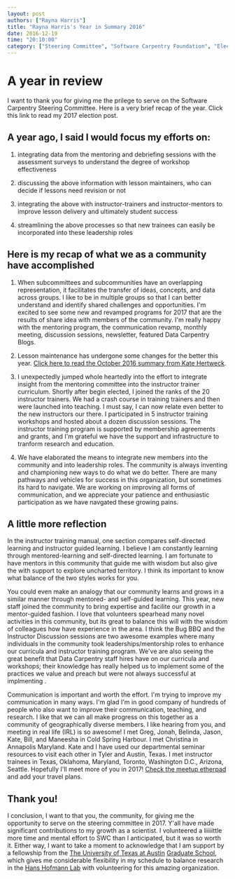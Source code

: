 ```yaml
---
layout: post
authors: ["Rayna Harris"]
title: "Rayna Harris's Year in Summary 2016"
date: 2016-12-19
time: "20:10:00"
category: ["Steering Committee", "Software Carpentry Foundation", "Election 2016"]
---
```


# A year in review 
I want to thank you for giving me the prilege to serve on the Software Carpentry Steering Committee. Here is a very brief recap of the year. Click this link to read my 2017 election post. 

## A year ago, I said I would focus my efforts on:

1. integrating data from the mentoring and debriefing sessions with the assessment surveys to understand the degree of workshop effectiveness 

2. discussing the above information with lesson maintainers, who can decide if lessons need revision or not

3. integrating the above with instructor-trainers and instructor-mentors to improve lesson delivery and ultimately student success

4. streamlining the above processes so that new trainees can easily be incorporated into these leadership roles

## Here is my recap of what we as a community have accomplished

1. When subcommittees and subcommunities have an overlapping representation, it facilitates the transfer of ideas, concepts, and data across groups. I like to be in multiple groups so that I can better understand and identify shared challenges and opportunities. I'm excited to see some new and revamped programs for 2017 that are the results of share idea with members of the community. I'm really happy with the mentoring program, the communication revamp, monthly meeting, discussion sessions, newsletter, featured Data Carpentry Blogs. 

2. Lesson maintenance has undergone some changes for the better this year. [Click here to read the October 2016 summary from Kate Hertweck](https://software-carpentry.org/blog/2016/10/maintainers-meeting.html).

3. I unexpectedly jumped whole heartedly into the effort to integrate insight from the mentoring committee into the instructor trainer curriculum. Shortly after begin elected, I joined the ranks of the 20 instructor trainers. We had a crash course in training trainers and then were launched into teaching. I must say, I can now relate even better to the new instructors our there. I participated in 5 instructor training workshops and hosted about a dozen discussion sessions. The instructor training program is supported by membership agreements and grants, and I'm grateful we have the support and infrastructure to tranform research and education. 

4. We have elaborated the means to integrate new members into the community and into leadership roles. The community is always inventing and championing new ways to do what we do better. There are many pathways and vehicles for success in this organization, but sometimes its hard to navigate. We are working on improving all forms of communication, and we appreciate your patience and enthusiastic participation as we have navgated these growing pains. 

## A little more reflection
In the instructor training manual, one section compares self-directed learning and instructor guided learning. I believe I am constantly learning through mentored-learning and self-directed learning. I am fortunate to have mentors in this community that guide me with wisdom but also give the with support to explore uncharted territory. I think its important to know what balance of the two styles works for you. 

You could even make an analogy that our community learns and grows in a similar manner through mentored- and self-guided learning. This year, new staff joined the community to bring expertise and facilite our growth in a mentor-guided fashion. I love that volunteers spearhead many novel activities in this community, but its great to balance this will with the wisdom of colleagues how have experience in the area. I think the Bug BBQ and the Instructor Discussion sessions are two awesome examples where many individuals in the community took leaderships/mentorship roles to enhance our curricula and instructor training program. We've are also seeing the great benefit that Data Carpentry staff hires have on our curricula and workshops; their knowledge has really helped us to implement some of the practices we value and preach but were not always successful at implmenting . 

Communication is important and worth the effort. I'm trying to improve my communication in many ways. I'm glad I'm in good company of hundreds of people who also want to improve their communication, teaching, and research. I like that we can all make progress on this together as a community of geographically diverse members. 
I like hearing from you, and meeting in real life (IRL) is so awesome! I met Greg, Jonah, Belinda, Jason, Kate, Bill, and Maneesha in Cold Spring Harbour. I met Christina in Annapolis Maryland. Kate and I have used our departmental seminar resources to visit each other in Tyler and Austin, Texas. I met instructor trainees in Texas, Oklahoma, Maryland, Toronto, Washington D.C., Arizona, Seattle. Hopefully I'll meet more of you in 2017! [Check the meetup etherpad](http://pad.software-carpentry.org/swc-events-meetup) and add your travel plans.  

## Thank you!
I conclusion, I want to that you, the community, for giving me the opportunity to serve on the steering committee in 2017. Y'all have made significant contributions to  my growth as a scientist. I volunteered a liiiiittle more time and mental effort to SWC than I anticipated, but it was so worth it. Either way, I want to take a moment to acknowledge that I am support by a fellowship from the [The University of Texas at Austin](http://www.utexas.edu/) [Graduate School](https://gradschool.utexas.edu/), which gives me considerable flexibility in my schedule to balance research in the [Hans Hofmann Lab](https://cichlid.biosci.utexas.edu/) with volunteering for this amazing organization.   
